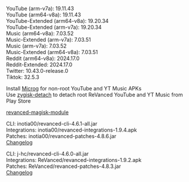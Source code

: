 YouTube (arm-v7a): 19.11.43  
YouTube (arm64-v8a): 19.11.43  
YouTube-Extended (arm64-v8a): 19.20.34  
YouTube-Extended (arm-v7a): 19.20.34  
Music (arm64-v8a): 7.03.52  
Music-Extended (arm-v7a): 7.03.51  
Music (arm-v7a): 7.03.52  
Music-Extended (arm64-v8a): 7.03.51  
Reddit (arm64-v8a): 2024.17.0  
Reddit-Extended: 2024.17.0  
Twitter: 10.43.0-release.0  
Tiktok: 32.5.3  

Install [Microg](https://github.com/ReVanced/GmsCore/releases) for non-root YouTube and YT Music APKs  
Use [zygisk-detach](https://github.com/j-hc/zygisk-detach) to detach root ReVanced YouTube and YT Music from Play Store  

[revanced-magisk-module](https://github.com/j-hc/revanced-magisk-module)
  
CLI: inotia00/revanced-cli-4.6.1-all.jar  
Integrations: inotia00/revanced-integrations-1.9.4.apk  
Patches: inotia00/revanced-patches-4.8.6.jar  
[Changelog](https://github.com/inotia00/revanced-patches/releases/tag/v4.8.6)

CLI: j-hc/revanced-cli-4.6.0-all.jar  
Integrations: ReVanced/revanced-integrations-1.9.2.apk  
Patches: ReVanced/revanced-patches-4.8.3.jar  
[Changelog](https://github.com/ReVanced/revanced-patches/releases/tag/v4.8.3)  
